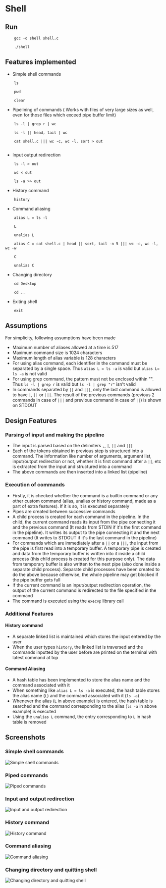 # Shell

## Run
```
    gcc -o shell shell.c
    
    ./shell
```

## Features implemented

- Simple shell commands
```
    ls
    
    pwd
    
    clear
```

- Pipelining of commands ( Works with files of very large sizes as well, even for those files which exceed pipe buffer limit)
```
    ls -l | grep r | wc
    
    ls -l || head, tail | wc
    
    cat shell.c ||| wc -c, wc -l, sort > out
    
```

- Input output redirection
```
    ls -l > out
    
    wc < out
    
    ls -a >> out
```

- History command
```
    history
```

- Command aliasing
```
    alias L = ls -l
    
    L
    
    unalias L
    
    alias C = cat shell.c | head || sort, tail -n 5 ||| wc -c, wc -l, wc -w
    
    C
    
    unalias C
```

- Changing directory
```
    cd Desktop
    
    cd ..
```

- Exiting shell
```
    exit
```

## Assumptions

For simplicity, following assumptions have been made

- Maximum number of aliases allowed at a time is 517
- Maximum command size is 1024 characters
- Maximum length of alias variable is 128 characters
- For using alias command, each identifier in the command must be separated by a single space. Thus `alias L = ls -a` is valid but `alias L= ls -a` is not valid
- For using grep command, the pattern must not be enclosed within "". Thus `ls -l | grep r` is valid but `ls -l | grep "r"` isn't valid
- In commands separated by `||` and `|||`, only the last command is allowed to have `|`, `||` or `|||`. The result of the previous commands (previous 2 commands in case of `|||` and previous command in case of `||`) is shown on STDOUT

## Design Features

### Parsing of input and making the pipeline

- The input is parsed based on the delimiters `,`, `|`, `||` and `|||`
- Each of the tokens obtained in previous step is structured into a command. The information like number of arguments, argument list, input/output redirection or not, whether it is first command after a `||`, etc is extracted from the input and structured into a command
- The above commands are then inserted into a linked list (pipeline)

### Execution of commands

- Firstly, it is checked whether the command is a builtin command or any other custom command (alias, unalias or history command, made as a part of extra features). If it is so, it is executed separately
- Pipes are created between successive commands
- A child process is created for each command in the pipeline. In the child, the current command reads its input from the pipe connecting it and the previous command (It reads from STDIN if it's the first command in the pipeline). It writes its output to the pipe connecting it and the next command (It writes to STDOUT if it's the last command in the pipeline)
- For commands which are immediately after a `||` or a `|||`, the input from the pipe is first read into a temporary buffer. A temporary pipe is created and data from the temporary buffer is written into it inside a child process (this child process is created for this purpose only). The data from temporary buffer is also written to the next pipe (also done inside a separate child process). Separate child processes have been created to do the above because otherwise, the whole pipeline may get blocked if the pipe buffer gets full
- If the current command is an input/output redirection operation, the output of the current command is redirected to the file specified in the command
- The command is executed using the `execvp` library call

### Additional Features

#### History command

- A separate linked list is maintained which stores the input entered by the user
- When the user types `history`, the linked list is traversed and the commands inputted by the user before are printed on the terminal with latest command at top

#### Command Aliasing

- A hash table has been implemented to store the alias name and the command associated with it
- When something like `alias L = ls -a` is executed, the hash table stores the alias name (`L`) and the command associated with it (`ls -a`)
- Whenever the alias (`L` in above example) is entered, the hash table is searched and the command corresponding to the alias (`ls -a` in above example) is executed
- Using the `unalias L` command, the entry corresponding to `L` in hash table is removed

## Screenshots

### Simple shell commands
![Simple shell commands](./screenshots/simple_commands.png?raw=true)

### Piped commands
![Piped commands](./screenshots/pipe_commands.png?raw=true)

### Input and output redirection
![Input and output redirection](./screenshots/input_and_output_redirection.png?raw=true)

### History command
![History command](./screenshots/history_command.png?raw=true)

### Command aliasing
![Command aliasing](./screenshots/alias_and_unalias.png?raw=true)

### Changing directory and quitting shell
![Changing directory and quitting shell](./screenshots/cd_and_exit.png?raw=true)
